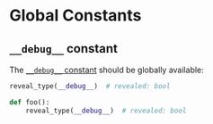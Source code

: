 # Global Constants

## `__debug__` constant

The [`__debug__` constant] should be globally available:

```py
reveal_type(__debug__)  # revealed: bool

def foo():
    reveal_type(__debug__)  # revealed: bool
```

[`__debug__` constant]: https://docs.python.org/3/library/constants.html#debug__
